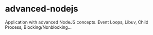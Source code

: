 # advanced-nodejs
Application with advanced NodeJS concepts. Event Loops, Libuv, Child Process, Blocking/Nonblocking...
